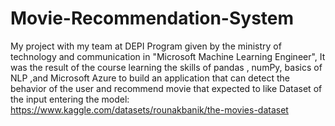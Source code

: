 # Movie-Recommendation-System
My project with my team at DEPI Program given by the ministry of technology and communication in "Microsoft Machine Learning Engineer", It was the result of the course learning the skills of pandas , numPy, basics of NLP ,and Microsoft Azure to build an application that can detect the behavior of the user and recommend movie that expected to like
Dataset of the input entering the model: 
https://www.kaggle.com/datasets/rounakbanik/the-movies-dataset
